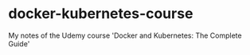 # docker-kubernetes-course
My notes of the Udemy course 'Docker and Kubernetes: The Complete Guide'
